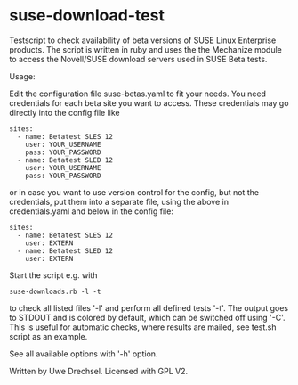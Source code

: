 suse-download-test
==================

Testscript to check availability of beta versions of SUSE Linux
Enterprise products.  The script is written in ruby and uses the the
Mechanize module to access the Novell/SUSE download servers used in SUSE
Beta tests.

Usage:

Edit the configuration file suse-betas.yaml to fit your needs. You need
credentials for each beta site you want to access. These credentials may
go directly into the config file like

    sites:
      - name: Betatest SLES 12
        user: YOUR_USERNAME
        pass: YOUR_PASSWORD
      - name: Betatest SLED 12
        user: YOUR_USERNAME
        pass: YOUR_PASSWORD


or in case you want to use version control for the config, but not the
credentials, put them into a separate file, using the above in
credentials.yaml and below in the config file:

    sites:
      - name: Betatest SLES 12
        user: EXTERN 
      - name: Betatest SLED 12
        user: EXTERN 

Start the script e.g. with

    suse-downloads.rb -l -t

to check all listed files '-l' and perform all defined tests '-t'. 
The output goes to STDOUT and is colored by default, which can be
switched off using '-C'. This is useful for automatic checks, where
results are mailed, see test.sh script as an example.

See all available options with '-h' option.


Written by Uwe Drechsel. Licensed with GPL V2.
